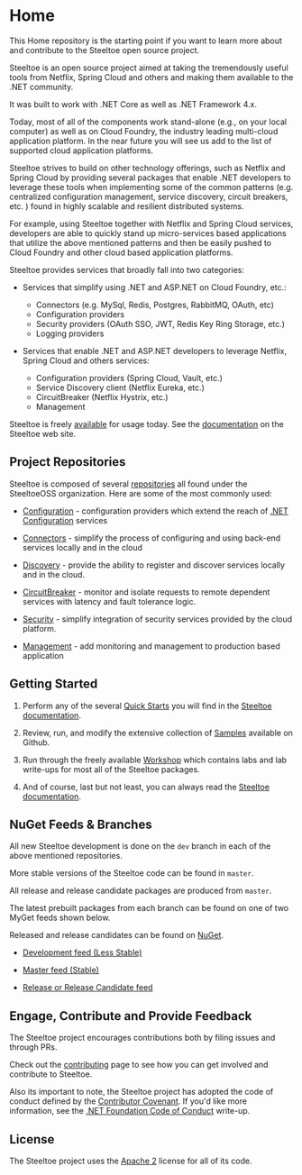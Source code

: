 # Home

This Home repository is the starting point if you want to learn more about and contribute to the Steeltoe open source project.

Steeltoe is an open source project aimed at taking the tremendously useful tools from Netflix, Spring Cloud and others and making them available to the .NET community.

It was built to work with .NET Core as well as .NET Framework 4.x.

Today, most of all of the components work stand-alone (e.g., on  your local computer) as well as on Cloud Foundry, the industry leading multi-cloud application platform. In the near future you will see us add to the list of supported cloud application platforms.

Steeltoe strives to build on other technology offerings, such as Netflix and Spring Cloud by providing several packages that enable .NET developers to leverage these tools when implementing some of the common patterns (e.g. centralized configuration management, service discovery, circuit breakers, etc. ) found in highly scalable and resilient distributed systems.

For example, using Steeltoe together with Netflix and Spring Cloud services, developers are able to quickly stand up micro-services based applications that utilize the above mentioned patterns and then be easily pushed to Cloud Foundry and other cloud based application platforms.

Steeltoe provides services that broadly fall into two categories:

* Services that simplify using .NET and ASP.NET on Cloud Foundry, etc.:
  * Connectors (e.g. MySql, Redis, Postgres, RabbitMQ, OAuth, etc)
  * Configuration providers
  * Security providers (OAuth SSO, JWT, Redis Key Ring Storage, etc.)
  * Logging providers

* Services that enable .NET and ASP.NET developers to leverage Netflix, Spring Cloud and others services:
  * Configuration providers (Spring Cloud, Vault, etc.)
  * Service Discovery client (Netflix Eureka, etc.)
  * CircuitBreaker (Netflix Hystrix, etc.)
  * Management

Steeltoe is freely [available](https://www.nuget.org/packages?q=steeltoe) for usage today.  See the [documentation](http://http://steeltoe.io/) on the Steeltoe web site.

## Project Repositories

Steeltoe is composed of several [repositories](https://github.com/SteeltoeOSS) all found under the SteeltoeOSS organization.  Here are some of the most commonly used:

* [Configuration](https://github.com/SteeltoeOSS/Configuration) - configuration providers which extend the reach of [.NET Configuration](https://github.com/aspnet/Configuration) services

* [Connectors](https://github.com/SteeltoeOSS/Connectors) - simplify the process of configuring and using back-end services locally and in the cloud

* [Discovery](https://github.com/SteeltoeOSS/Discovery) - provide the ability to register and discover services locally and in the cloud.

* [CircuitBreaker](https://github.com/SteeltoeOSS/CircuitBreaker) - monitor and isolate requests to remote dependent services with latency and fault tolerance logic.

* [Security](https://github.com/SteeltoeOSS/Security) - simplify integration of security services provided by the cloud platform.

* [Management](https://github.com/SteeltoeOSS/Management) - add monitoring and management to production based application

## Getting Started

1. Perform any of the several [Quick Starts](http://steeltoe.io/docs/steeltoe-configuration/#1-1-quick-start) you will find in the [Steeltoe documentation](http://steeltoe.io/docs/).

1. Review, run, and modify the extensive collection of [Samples](https://github.com/SteeltoeOSS/Samples) available on Github.

1. Run through the freely available [Workshop](https://github.com/SteeltoeOSS/Workshop) which contains labs and lab write-ups for most all of the Steeltoe packages.

1. And of course, last but not least, you can always read the [Steeltoe documentation](http://steeltoe.io/docs/).

## NuGet Feeds & Branches

All new Steeltoe development is done on the `dev` branch in each of the above mentioned repositories.

More stable versions of the Steeltoe code can be found in `master`.

All release and release candidate packages are produced from `master`.

The latest prebuilt packages from each branch can be found on one of two MyGet feeds shown below.

Released and release candidates can be found on [NuGet](https://www.nuget.org/).

* [Development feed (Less Stable)](https://www.myget.org/gallery/steeltoedev)

* [Master feed (Stable)](https://www.myget.org/gallery/steeltoemaster)

* [Release or Release Candidate feed](https://www.nuget.org/)

## Engage, Contribute and Provide Feedback

The Steeltoe project encourages contributions both by filing issues and through PRs.

Check out the [contributing](https://github.com/SteeltoeOSS/Home/project-docs/contributing.md) page to see how you can get involved and contribute to Steeltoe.

Also its important to note, the Steeltoe project has adopted the code of conduct defined by the [Contributor Covenant](http://contributor-covenant.org/).
If you'd like more information, see the [.NET Foundation Code of Conduct](http://www.dotnetfoundation.org/code-of-conduct) write-up.

## License

The Steeltoe project uses the [Apache 2](LICENSE) license for all of its code.
